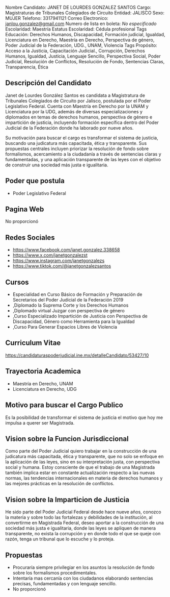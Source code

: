 Nombre Candidato: JANET DE LOURDES GONZALEZ SANTOS
Cargo: Magistraturas de Tribunales Colegiados de Circuito
Entidad: JALISCO
Sexo: MUJER
Telefono: 3317941121
Correo Electronico: janlou.gonzalez@gmail.com
Numero de lista en boleta: *No especificado*
Escolaridad: Maestría
Estatus Escolaridad: Cédula profesional
Tags Educación: Derechos Humanos, Discapacidad, Formación judicial, Igualdad, Licenciatura en Derecho, Maestría en Derecho, Perspectiva de género, Poder Judicial de la Federación, UDG., UNAM, Violencia
Tags Propósito: Acceso a la Justicia, Capacitación Judicial., Corrupción, Derechos Humanos, Igualdad, Justicia, Lenguaje Sencillo, Perspectiva Social, Poder Judicial, Resolución de Conflictos, Resolución de Fondo, Sentencias Claras, Transparencia, Ética


## Descripción del Candidato 

Janet de Lourdes González Santos es candidata a Magistratura de Tribunales Colegiados de Circuito por Jalisco, postulada por el Poder Legislativo Federal. Cuenta con Maestría en Derecho por la UNAM y Licenciatura por la UDG, además de diversas especializaciones y diplomados en temas de derechos humanos, perspectiva de género e impartición de justicia, incluyendo formación específica dentro del Poder Judicial de la Federación donde ha laborado por nueve años.

Su motivación para buscar el cargo es transformar el sistema de justicia, buscando una judicatura más capacitada, ética y transparente. Sus propuestas centrales incluyen priorizar la resolución de fondo sobre formalismos, acercamiento a la ciudadanía a través de sentencias claras y fundamentadas, y una aplicación transparente de las leyes con el objetivo de construir una sociedad más justa e igualitaria.


## Poder que postula

- Poder Legislativo Federal


## Pagina Web

No proporcionó


## Redes Sociales

- https://www.facebook.com/janet.gonzalez.338658
- https://www.x.com/janetgonzalezst
- https://www.instagram.com/janetgonzalezs
- https://www.tiktok.com/@janetgonzalezsantos


## Cursos

- Especialidad en Curso Básico de Formación y Preparación de Secretarios del Poder Judicial de la Federación 2019
- ,Diplomado la Suprema Corte y los Derechos Humanos
- ,Diplomado virtual Juzgar con perspectiva de género
- ,Curso Especializado Impartición de Justicia con Perspectiva de Discapacidad, Género como Herramienta para la Igualdad
- ,Curso Para Generar Espacios Libres de Violencia


## Curriculum Vitae

https://candidaturaspoderjudicial.ine.mx/detalleCandidato/53427/10


## Trayectoria Academica

- Maestría en Derecho, UNAM
- Licenciatura en Derecho, UDG


## Motivo para buscar el Cargo Publico

Es la posibilidad de transformar el sistema de justicia el motivo que hoy me impulsa a querer ser Magistrada.


## Vision sobre la Funcion Jurisdiccional

Como parte del Poder Judicial quiero trabajar en la construcción de una judicatura más capacitada, ética y transparente, que no solo se enfoque en la aplicación de las leyes, sino en su interpretación justa, con perspectiva social y humana. Estoy consciente de que el trabajo de una Magistrada también implica estar en constante actualización respecto a las nuevas normas, las tendencias internacionales en materia de derechos humanos y las mejores prácticas en la resolución de conflictos.


## Vision sobre la Imparticion de Justicia

He sido parte del Poder Judicial Federal desde hace nueve años, conozco la materia y sobre todo las fortalezas y debilidades de la institución, al convertirme en Magistrada Federal, deseo aportar a la construcción de una sociedad más justa e igualitaria, donde las leyes se apliquen de manera transparente, no exista la corrupción y en donde todo el que se queje con razón, tenga un tribunal que lo escuche y lo proteja.


## Propuestas

- Procuraría siempre privilegiar en los asuntos la resolución de fondo sobre los formalismos procedimentales.
- Intentaría mas cercanía con los ciudadanos elaborando sentencias precisas, fundamentadas y con lenguaje sencillo.
- No proporcionó

